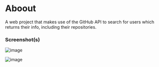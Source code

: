 # Aboout
A  web project that makes use of the GitHub API to search for users which returns their info, including their repositories.

### Screenshot(s)

![image](https://github.com/user-attachments/assets/bfc51304-9ba4-4443-b7b5-d3c76a181bcd)

![image](https://github.com/user-attachments/assets/08b3b1c8-6698-4b80-b24a-f876aea50e89)
